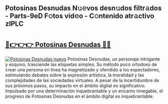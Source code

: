 ## Potosinas Desnudas N𝚞𝚎vos desn𝚞dos filtr𝚊dos - Parts-9eD F𝚘tos vid𝚎o - C𝚘ntenido atr𝚊ctivo zlPLC

# <h2><a href="http://mb8z9s.tromn.icu/?c=Potosinas+Desnudas">🔗👉👉👉 Potosinas Desnudas 🔗🔗</a></h2>

[![Potosinas Desnudas nuevo](https://i.imgur.com/pEAQMta.gif)](http://mb8z9s.tromn.icu/?c=Potosinas+Desnudas)
Potosinas Desnudas, un personaje intrigante y esquivo, trasciende las etiquetas simples. Su método poco ortodoxo de crear una persona en línea ha magnetizado y ofendido a los espectadores, estimulando debates sobre la expresión artística, la moralidad y las complejidades de las sociedades virtuales. A pesar de la incertidumbre de sus próximos pasos, su impacto en el ámbito digital es significativo. Impulsado por una determinación inquebrantable y un encanto innegable, el progreso de Potosinas Desnudas en el ámbito digital es inquebrantable.
